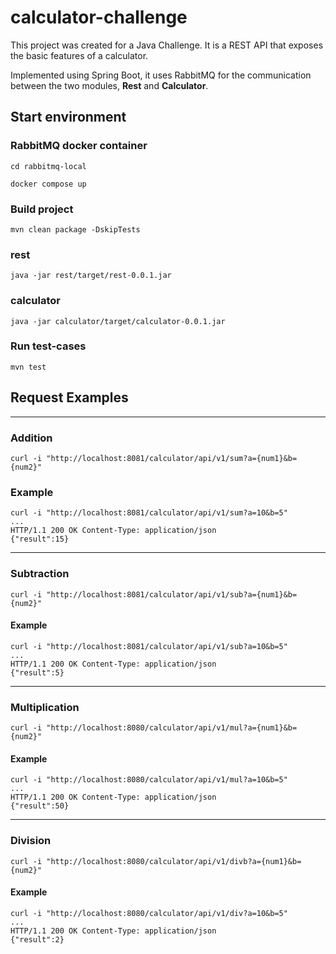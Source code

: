 # calculator-challenge
This project was created for a Java Challenge. It is a REST API that exposes the basic features of a calculator.

Implemented using Spring Boot, it uses RabbitMQ for the communication between the two modules, **Rest** and **Calculator**.

## Start environment

### RabbitMQ docker container
```
cd rabbitmq-local

docker compose up
```

### Build project
```
mvn clean package -DskipTests
```

### rest
```
java -jar rest/target/rest-0.0.1.jar
```

### calculator
```
java -jar calculator/target/calculator-0.0.1.jar
```

### Run test-cases
```
mvn test
```

## Request Examples
---

### Addition
```
curl -i "http://localhost:8081/calculator/api/v1/sum?a={num1}&b={num2}"
```
### Example
```
curl -i "http://localhost:8081/calculator/api/v1/sum?a=10&b=5"
...
HTTP/1.1 200 OK Content-Type: application/json
{"result":15}
```
---

### Subtraction
```
curl -i "http://localhost:8081/calculator/api/v1/sub?a={num1}&b={num2}"
```
#### Example
```
curl -i "http://localhost:8081/calculator/api/v1/sub?a=10&b=5"
...
HTTP/1.1 200 OK Content-Type: application/json
{"result":5}
```
---

### Multiplication
```
curl -i "http://localhost:8080/calculator/api/v1/mul?a={num1}&b={num2}"
```
#### Example
```
curl -i "http://localhost:8080/calculator/api/v1/mul?a=10&b=5"
...
HTTP/1.1 200 OK Content-Type: application/json
{"result":50}
```
---

### Division
```
curl -i "http://localhost:8080/calculator/api/v1/divb?a={num1}&b={num2}"
```
#### Example
```
curl -i "http://localhost:8080/calculator/api/v1/div?a=10&b=5"
...
HTTP/1.1 200 OK Content-Type: application/json
{"result":2}
```
